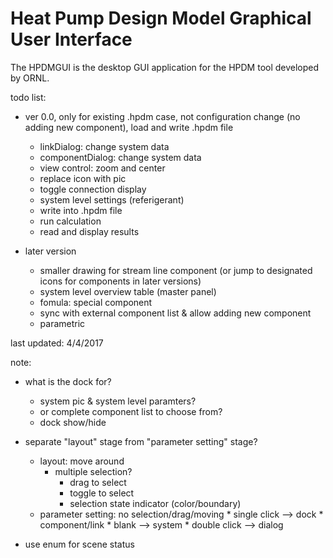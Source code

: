 # Heat Pump Design Model Graphical User Interface

The HPDMGUI is the desktop GUI application for the HPDM tool developed by ORNL.

todo list:

* ver 0.0, only for existing .hpdm case, not configuration change (no adding new component), load and write .hpdm file
	* linkDialog: change system data
	* componentDialog: change system data
	* view control: zoom and center
	* replace icon with pic
	* toggle connection display
	* system level settings (referigerant)
	* write into .hpdm file
	* run calculation
	* read and display results
	
* later version
	* smaller drawing for stream line component (or jump to designated icons for components in later versions)
	* system level overview table (master panel)
	* fomula: special component
	* sync with external component list & allow adding new component
	* parametric


	
last updated: 4/4/2017


note:
* what is the dock for?
	* system pic & system level paramters?
	* or complete component list to choose from?
	* dock show/hide

* separate "layout" stage from "parameter setting" stage?
	* layout: move around
		* multiple selection?
			* drag to select
			* toggle to select
			* selection state indicator (color/boundary)
	* parameter setting: no selection/drag/moving
			* single click --> dock
				* component/link
				* blank --> system
			* double click --> dialog

* use enum for scene status